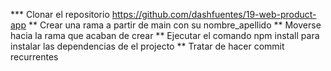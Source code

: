 *** Clonar el repositorio https://github.com/dashfuentes/19-web-product-app
** Crear una rama a partir de main con su nombre_apellido
** Moverse hacia la rama que acaban de crear
** Ejecutar el comando npm install para instalar las dependencias de el projecto
** Tratar de hacer commit recurrentes
